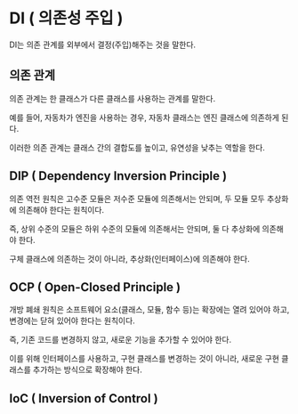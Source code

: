 # DI ( 의존성 주입 )

DI는 의존 관계를 외부에서 결정(주입)해주는 것을 말한다.

## 의존 관계

의존 관계는 한 클래스가 다른 클래스를 사용하는 관계를 말한다.

예를 들어, 자동차가 엔진을 사용하는 경우, 자동차 클래스는 엔진 클래스에 의존하게 된다.

이러한 의존 관계는 클래스 간의 결합도를 높이고, 유연성을 낮추는 역할을 한다.



## DIP ( Dependency Inversion Principle )

의존 역전 원칙은 고수준 모듈은 저수준 모듈에 의존해서는 안되며, 두 모듈 모두 추상화에 의존해야 한다는 원칙이다.

즉, 상위 수준의 모듈은 하위 수준의 모듈에 의존해서는 안되며, 둘 다 추상화에 의존해야 한다.

구체 클래스에 의존하는 것이 아니라, 추상화(인터페이스)에 의존해야 한다.


## OCP ( Open-Closed Principle )

개방 폐쇄 원칙은 소프트웨어 요소(클래스, 모듈, 함수 등)는 확장에는 열려 있어야 하고, 변경에는 닫혀 있어야 한다는 원칙이다.

즉, 기존 코드를 변경하지 않고, 새로운 기능을 추가할 수 있어야 한다.

이를 위해 인터페이스를 사용하고, 구현 클래스를 변경하는 것이 아니라, 새로운 구현 클래스를 추가하는 방식으로 확장해야 한다.

## IoC ( Inversion of Control )

